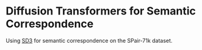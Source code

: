 # Diffusion Transformers for Semantic Correspondence

Using [SD3](https://stability.ai/news/stable-diffusion-3) for semantic correspondence on the SPair-71k dataset.

